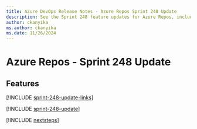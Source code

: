 ```yaml
---
title: Azure DevOps Release Notes - Azure Repos Sprint 248 Update
description: See the Sprint 248 feature updates for Azure Repos, including next steps.
author: ckanyika
ms.author: ckanyika
ms.date: 11/26/2024
---
```


# Azure Repos - Sprint 248 Update

## Features

[!INCLUDE [sprint-248-update-links](../includes/repos/sprint-248-update-links.md)]

[!INCLUDE [sprint-248-update](../includes/repos/sprint-248-update.md)]

[!INCLUDE [nextsteps](../includes/nextsteps.md)]

